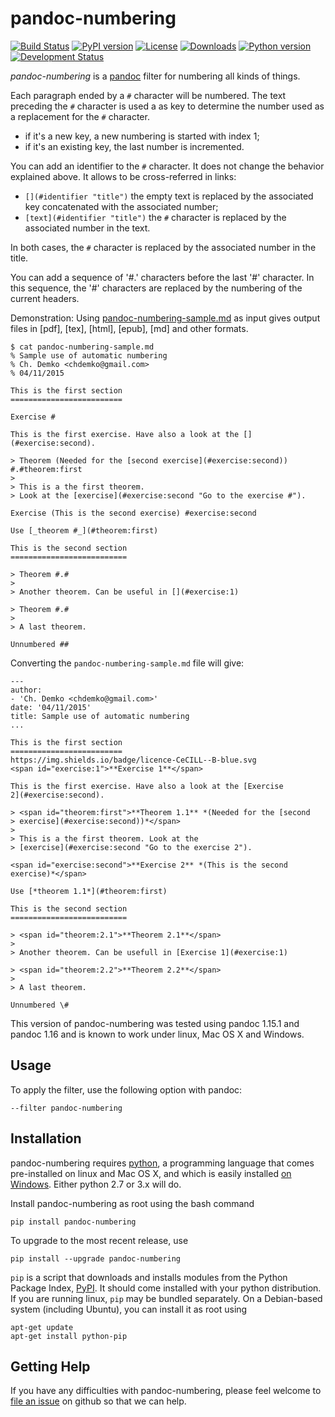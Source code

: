 # pandoc-numbering
[![Build Status](https://img.shields.io/travis/chdemko/pandoc-numbering.svg)](http://travis-ci.org/chdemko/pandoc-numbering)
[![PyPI version](https://img.shields.io/pypi/v/pandoc-numbering.svg)](https://pypi.python.org/pypi/pandoc-numbering/)
[![License](https://img.shields.io/pypi/l/pandoc-numbering.svg)](http://www.cecill.info/licences/Licence_CeCILL-B_V1-en.html)
[![Downloads](https://img.shields.io/pypi/dm/pandoc-numbering.svg)](https://pypi.python.org/pypi/pandoc-numbering/)
[![Python version](https://img.shields.io/pypi/pyversions/pandoc-numbering.svg)](https://pypi.python.org/pypi/pandoc-numbering/)
[![Development Status](https://img.shields.io/pypi/status/pandoc-numbering.svg)](https://pypi.python.org/pypi/pandoc-numbering/)

*pandoc-numbering* is a [pandoc] filter for numbering all kinds of things.

Each paragraph ended by a `#` character will be numbered. The text preceding the `#` character is used a as key
to determine the number used as a replacement for the `#` character.

* if it's a new key, a new numbering is started with index 1;
* if it's an existing key, the last number is incremented.

You can add an identifier to the `#` character. It does not change the behavior explained above. It allows to be cross-referred
in links:

* `[](#identifier "title")` the empty text is replaced by the associated key concatenated with the associated number;
* `[text](#identifier "title")` the `#` character is replaced by the associated number in the text.

In both cases, the `#` character is replaced by the associated number in the title.

You can add a sequence of '#.' characters before the last '#' character. In this sequence, the '#' characters are replaced by the
numbering of the current headers.

Demonstration: Using [pandoc-numbering-sample.md] as input gives output files in [pdf], [tex], [html], [epub], [md] and
other formats.

~~~
$ cat pandoc-numbering-sample.md
% Sample use of automatic numbering
% Ch. Demko <chdemko@gmail.com>
% 04/11/2015

This is the first section
=========================

Exercise #

This is the first exercise. Have also a look at the [](#exercise:second).

> Theorem (Needed for the [second exercise](#exercise:second)) #.#theorem:first
> 
> This is a the first theorem.
> Look at the [exercise](#exercise:second "Go to the exercise #").

Exercise (This is the second exercise) #exercise:second

Use [_theorem #_](#theorem:first)

This is the second section
==========================

> Theorem #.#
> 
> Another theorem. Can be useful in [](#exercise:1)

> Theorem #.#
> 
> A last theorem.

Unnumbered ##
~~~

Converting the `pandoc-numbering-sample.md` file will give:

~~~
---
author:
- 'Ch. Demko <chdemko@gmail.com>'
date: '04/11/2015'
title: Sample use of automatic numbering
...

This is the first section
=========================
https://img.shields.io/badge/licence-CeCILL--B-blue.svg
<span id="exercise:1">**Exercise 1**</span>

This is the first exercise. Have also a look at the [Exercise
2](#exercise:second).

> <span id="theorem:first">**Theorem 1.1** *(Needed for the [second
> exercise](#exercise:second))*</span>
>
> This is a the first theorem. Look at the
> [exercise](#exercise:second "Go to the exercise 2").

<span id="exercise:second">**Exercise 2** *(This is the second
exercise)*</span>

Use [*theorem 1.1*](#theorem:first)

This is the second section
==========================

> <span id="theorem:2.1">**Theorem 2.1**</span>
>
> Another theorem. Can be usefull in [Exercise 1](#exercise:1)

> <span id="theorem:2.2">**Theorem 2.2**</span>
>
> A last theorem.

Unnumbered \#
~~~

This version of pandoc-numbering was tested using pandoc 1.15.1 and pandoc 1.16 and is known to work under linux, Mac OS X and Windows.

[pandoc]: http://pandoc.org/
[pandoc-numbering-sample.md]: https://raw.githubusercontent.com/chdemko/pandoc-numbering/master/pandoc-numbering-sample.md

Usage
-----

To apply the filter, use the following option with pandoc:

    --filter pandoc-numbering

Installation
------------

pandoc-numbering requires [python], a programming language that comes pre-installed on linux and Mac OS X, and which is easily installed [on Windows].  Either python 2.7 or 3.x will do.

Install pandoc-numbering as root using the bash command

    pip install pandoc-numbering 

To upgrade to the most recent release, use

    pip install --upgrade pandoc-numbering 

`pip` is a script that downloads and installs modules from the Python Package Index, [PyPI].  It should come installed with your python distribution.  If you are running linux, `pip` may be bundled separately. On a Debian-based system (including Ubuntu), you can install it as root using

    apt-get update
    apt-get install python-pip

[python]: https://www.python.org/
[on Windows]: https://www.python.org/downloads/windows/
[PyPI]: https://pypi.python.org/pypi


Getting Help
------------

If you have any difficulties with pandoc-numbering, please feel welcome to [file an issue] on github so that we can help.

[file an issue]: https://github.com/chdemko/pandoc-numbering/issues
